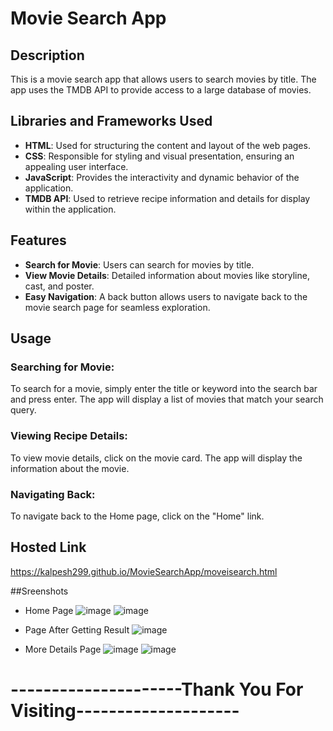# Movie Search App

## Description
This is a movie search app that allows users to search movies by title. The app uses the TMDB API to provide access to a large database of movies.

## Libraries and Frameworks Used
- **HTML**: Used for structuring the content and layout of the web pages.
- **CSS**: Responsible for styling and visual presentation, ensuring an appealing user interface.
- **JavaScript**: Provides the interactivity and dynamic behavior of the application.
- **TMDB API**: Used to retrieve recipe information and details for display within the application.

## Features
- **Search for Movie**: Users can search for movies by title.
- **View Movie Details**: Detailed information about movies like storyline, cast, and  poster.
- **Easy Navigation**: A back button allows users to navigate back to the movie search page for seamless exploration.

## Usage
### Searching for Movie:
To search for a movie, simply enter the title or keyword into the search bar and press enter. The app will display a list of movies that match your search query.

### Viewing Recipe Details:
To view movie details, click on the movie card. The app will display the information about the movie.

### Navigating Back:
To navigate back to the Home page, click on the "Home" link.

## Hosted Link
https://kalpesh299.github.io/MovieSearchApp/moveisearch.html

##Sreenshots
- Home Page
  ![image](https://github.com/kalpesh299/MovieSearchApp/assets/72344646/34202ead-960f-4f81-ad1e-9e3e212a2102) ![image](https://github.com/kalpesh299/MovieSearchApp/assets/72344646/79a42da8-adaf-48c1-9418-734f6b8f44ad)

- Page After Getting Result
  ![image](https://github.com/kalpesh299/MovieSearchApp/assets/72344646/3518ee2f-5ffa-469c-80e2-89ef19f316ba)
  
- More Details Page
  ![image](https://github.com/kalpesh299/MovieSearchApp/assets/72344646/82805d94-ea87-469f-88db-c02f5d8de2cb)
  ![image](https://github.com/kalpesh299/MovieSearchApp/assets/72344646/858558d3-d927-4869-b812-3a02991a952f)



# ---------------------Thank You For Visiting--------------------

